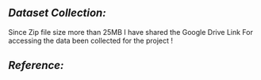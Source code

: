***Dataset Collection:***
---------
Since Zip file size more than 25MB I have shared the Google Drive Link For accessing the data been collected for the project !

***Reference:***
------

